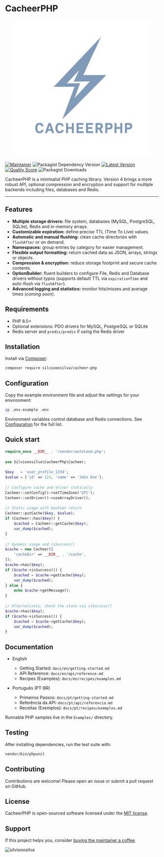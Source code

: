 # CacheerPHP

<p align="center">
  <a href="https://github.com/silviooosilva/CacheerPHP"><img src="docs/cacheer_php_logo__.png" width="450"/></a>
</p>

[![Maintainer](https://img.shields.io/badge/maintainer-@silviooosilva-blue.svg?style=for-the-badge&color=blue)](https://github.com/silviooosilva)
![Packagist Dependency Version](https://img.shields.io/packagist/dependency-v/silviooosilva/cacheer-php/PHP?style=for-the-badge&color=blue)
[![Latest Version](https://img.shields.io/github/release/silviooosilva/CacheerPHP.svg?style=for-the-badge&color=blue)](https://github.com/silviooosilva/CacheerPHP/releases)
[![Quality Score](https://img.shields.io/scrutinizer/g/silviooosilva/CacheerPHP.svg?style=for-the-badge&color=blue)](https://scrutinizer-ci.com/g/silviooosilva/CacheerPHP)
![Packagist Downloads](https://img.shields.io/packagist/dt/silviooosilva/cacheer-php?style=for-the-badge&color=blue)

CacheerPHP is a minimalist PHP caching library. Version 4 brings a more robust API, optional compression and encryption and support for multiple backends including files, databases and Redis.

---

## Features

- **Multiple storage drivers:** file system, databases (MySQL, PostgreSQL, SQLite), Redis and in-memory arrays.
- **Customizable expiration:** define precise TTL (Time To Live) values.
- **Automatic and manual flushing:** clean cache directories with `flushAfter` or on demand.
- **Namespaces:** group entries by category for easier management.
- **Flexible output formatting:** return cached data as JSON, arrays, strings or objects.
- **Compression & encryption:** reduce storage footprint and secure cache contents.
- **OptionBuilder:** fluent builders to configure File, Redis and Database drivers without typos (supports default TTL via `expirationTime` and auto-flush via `flushAfter`).
- **Advanced logging and statistics:** monitor hits/misses and average times (*coming soon*).

## Requirements

- PHP 8.0+
- Optional extensions: PDO drivers for MySQL, PostgreSQL or SQLite
- Redis server and `predis/predis` if using the Redis driver

## Installation

Install via [Composer](https://getcomposer.org):

```sh
composer require silviooosilva/cacheer-php
```

## Configuration

Copy the example environment file and adjust the settings for your environment:

```sh
cp .env.example .env
```

Environment variables control database and Redis connections. See [Configuration](docs/configuration.md) for the full list.

## Quick start

```php
require_once __DIR__ . '/vendor/autoload.php';

use Silviooosilva\CacheerPhp\Cacheer;

$key   = 'user_profile_1234';
$value = ['id' => 123, 'name' => 'John Doe'];

// Configure cache and driver statically
Cacheer::setConfig()->setTimeZone('UTC');
Cacheer::setDriver()->useArrayDriver();

// Static usage with boolean return
Cacheer::putCache($key, $value);
if (Cacheer::has($key)) {
    $cached = Cacheer::getCache($key);
    var_dump($cached);
}

// Dynamic usage and isSuccess()
$cache = new Cacheer([
    'cacheDir' => __DIR__ . '/cache',
]);
$cache->has($key);
if ($cache->isSuccess()) {
    $cached = $cache->getCache($key);
    var_dump($cached);
} else {
    echo $cache->getMessage();
}

// Alternatively, check the state via isSuccess()
$cache->has($key);
if ($cache->isSuccess()) {
    $cached = $cache->getCache($key);
    var_dump($cached);
}
```

## Documentation

- English
  - Getting Started: `docs/en/getting-started.md`
  - API Reference: `docs/en/api/reference.md`
  - Recipes (Examples): `docs/en/recipes/examples.md`

- Português (PT-BR)
  - Primeiros Passos: `docs/pt/getting-started.md`
  - Referência da API: `docs/pt/api/referencia.md`
  - Receitas (Exemplos): `docs/pt/recipes/exemplos.md`

Runnable PHP samples live in the `Examples/` directory.

## Testing

After installing dependencies, run the test suite with:

```sh
vendor/bin/phpunit
```

## Contributing

Contributions are welcome! Please open an issue or submit a pull request on GitHub.

## License

CacheerPHP is open-sourced software licensed under the [MIT license](https://opensource.org/licenses/MIT).

## Support

If this project helps you, consider [buying the maintainer a coffee](https://buymeacoffee.com/silviooosilva).
<p><a href="https://buymeacoffee.com/silviooosilva"> <img align="left" src="https://cdn.buymeacoffee.com/buttons/v2/default-yellow.png" height="50" width="210" alt="silviooosilva" /></a></p><br><br>
